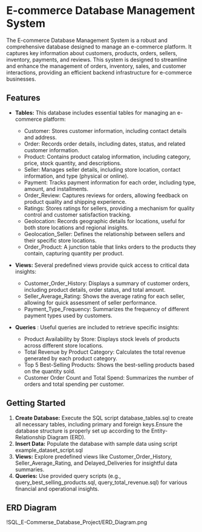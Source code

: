 # E-commerce Database Management System

The E-commerce Database Management System is a robust and comprehensive database designed to manage an e-commerce platform. It captures key information about customers, products, orders, sellers, inventory, payments, and reviews. This system is designed to streamline and enhance the management of orders, inventory, sales, and customer interactions, providing an efficient backend infrastructure for e-commerce businesses.

## Features

- **Tables:** This database includes essential tables for managing an e-commerce platform:
   + Customer: Stores customer information, including contact details and address.
   + Order: Records order details, including dates, status, and related customer information.
   + Product: Contains product catalog information, including category, price, stock quantity, and descriptions.
   + Seller: Manages seller details, including store location, contact information, and type (physical or online).
   + Payment: Tracks payment information for each order, including type, amount, and installments.
   + Order_Review: Captures reviews for orders, allowing feedback on product quality and shipping experience.
   + Ratings: Stores ratings for sellers, providing a mechanism for quality control and customer satisfaction tracking.
   + Geolocation: Records geographic details for locations, useful for both store locations and regional insights.
   + Geolocation_Seller: Defines the relationship between sellers and their specific store locations.
   + Order_Product: A junction table that links orders to the products they contain, capturing quantity per product.
 
- **Views:** Several predefined views provide quick access to critical data insights:
   + Customer_Order_History: Displays a summary of customer orders, including product details, order status, and total amount.
   + Seller_Average_Rating: Shows the average rating for each seller, allowing for quick assessment of seller performance.
   + Payment_Type_Frequency: Summarizes the frequency of different payment types used by customers.
 
- **Queries** : Useful queries are included to retrieve specific insights:
  + Product Availability by Store: Displays stock levels of products across different store locations.
  + Total Revenue by Product Category: Calculates the total revenue generated by each product category.
  + Top 5 Best-Selling Products: Shows the best-selling products based on the quantity sold.
  + Customer Order Count and Total Spend: Summarizes the number of orders and total spending per customer.
 
## Getting Started
  1. **Create Database:** Execute the SQL script database_tables.sql to create all necessary tables, including primary and foreign keys.Ensure the database structure is properly set up according to the Entity-Relationship Diagram (ERD).
  2. **Insert Data:** Populate the database with sample data using script example_dataset_script.sql
  3. **Views:** Explore predefined views like Customer_Order_History, Seller_Average_Rating, and Delayed_Deliveries for insightful data summaries.
  4. **Queries:** Use provided query scripts (e.g., query_best_selling_products.sql, query_total_revenue.sql) for various financial and operational insights.

## ERD Diagram ##
!SQL_E-Commerse_Database_Project/ERD_Diagram.png
